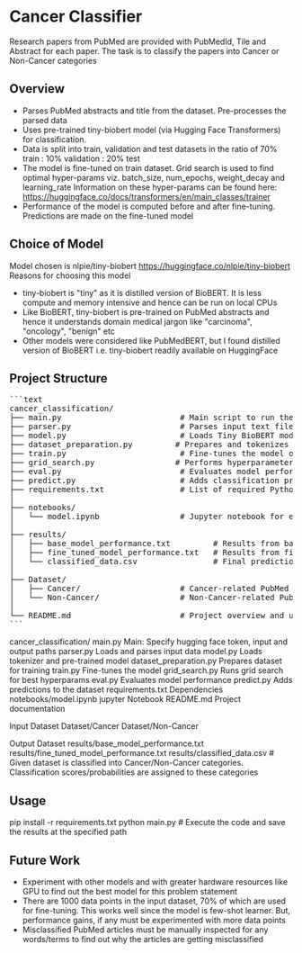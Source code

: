 # Cancer Classifier
Research papers from PubMed are provided with PubMedId, Tile and Abstract for each paper. The task is to 
classify the papers into Cancer or Non-Cancer categories

## Overview

- Parses PubMed abstracts and title from the dataset. Pre-processes the parsed data
- Uses pre-trained tiny-biobert model (via Hugging Face Transformers) for classification.
- Data is split into train, validation and test datasets in the ratio of 70% train : 10% validation : 20% test
- The model is fine-tuned on train dataset. Grid search is used to find optimal hyper-params viz. batch_size, num_epochs, weight_decay and learning_rate
  Information on these hyper-params can be found here: https://huggingface.co/docs/transformers/en/main_classes/trainer
- Performance of the model is computed before and after fine-tuning. Predictions are made on the fine-tuned model

## Choice of Model
Model chosen is nlpie/tiny-biobert https://huggingface.co/nlpie/tiny-biobert
Reasons for choosing this model
- tiny-biobert is "tiny" as it is distilled version of BioBERT. It is less compute and memory intensive and hence can be run on local CPUs
- Like BioBERT, tiny-biobert is pre-trained on PubMed abstracts and hence it understands domain medical jargon like "carcinoma", "oncology", "benign" etc 
- Other models were considered like PubMedBERT, but I found distilled version of BioBERT i.e. tiny-biobert readily available on HuggingFace

## Project Structure
<pre>
```text
cancer_classification/
├── main.py                         # Main script to run the full pipeline
├── parser.py                       # Parses input text files from Dataset/
├── model.py                        # Loads Tiny BioBERT model and tokenizer
├── dataset_preparation.py         # Prepares and tokenizes datasets
├── train.py                        # Fine-tunes the model on training data
├── grid_search.py                 # Performs hyperparameter tuning
├── eval.py                         # Evaluates model performance
├── predict.py                      # Adds classification predictions to dataset
├── requirements.txt                # List of required Python packages
│
├── notebooks/
│   └── model.ipynb                 # Jupyter notebook for experimentation
│
├── results/
│   ├── base_model_performance.txt         # Results from base model
│   ├── fine_tuned_model_performance.txt   # Results from fine-tuned model
│   └── classified_data.csv                # Final predictions with probabilities
│
├── Dataset/
│   ├── Cancer/                     # Cancer-related PubMed abstracts (text files)
│   └── Non-Cancer/                 # Non-Cancer-related PubMed abstracts
│
└── README.md                       # Project overview and usage
```
</pre>

cancer_classification/
main.py                   Main: Specify hugging face token, input and output paths
parser.py                 Loads and parses input data
model.py                  Loads tokenizer and pre-trained model
dataset_preparation.py    Prepares dataset for training
train.py                  Fine-tunes the model
grid_search.py            Runs grid search for best hyperparams
eval.py                   Evaluates model performance
predict.py                Adds predictions to the dataset
requirements.txt          Dependencies
notebooks/model.ipynb     jupyter Notebook
README.md                 Project documentation

Input Dataset
Dataset/Cancer
Dataset/Non-Cancer

Output Dataset
results/base_model_performance.txt
results/fine_tuned_model_performance.txt
results/classified_data.csv   # Given dataset is classified into Cancer/Non-Cancer categories. Classification scores/probabilities are assigned to these categories

## Usage
pip install -r requirements.txt
python main.py              # Execute the code and save the results at the specified path

## Future Work
- Experiment with other models and with greater hardware resources like GPU to find out the best model for this problem statement
- There are 1000 data points in the input dataset, 70% of which are used for fine-tuning. This works well since the model is few-shot learner. But, performance gains, if any
  must be experimented with more data points
- Misclassified PubMed articles must be manually inspected for any words/terms to find out why the articles are getting misclassified
